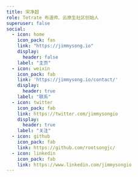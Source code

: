 ```yaml
---
title: 宋净超
role: Tetrate 布道师、云原生社区创始人
superuser: false
social:
  - icon: home
    icon_pack: fas
    link: "https://jimmysong.io"
    display:
      header: false
    label: "主页"
  - icon: weixin
    icon_pack: fab
    link: 'https://jimmysong.io/contact/'
    display:
      header: true
    label: "联系"
  - icon: twitter
    icon_pack: fab
    link: https://twitter.com/jimmysongio
    display:
      header: true
    label: "关注"
  - icon: github
    icon_pack: fab
    link: https://github.com/rootsongjc/
  - icon: linkedin
    icon_pack: fab
    link: https://www.linkedin.com/jimmysongio
---
```

